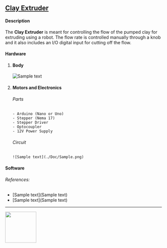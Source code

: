## [Clay Extruder](https://github.com/ArdooTala/Clay-Extruder.git)

#### Description
The **Clay Extruder** is meant for controlling the flow of the pumped clay for extruding using a robot.
The flow rate is controlled manually through a knob and it also includes an I/O digital input for cutting off the flow.

#### Hardware
  1. #### Body
     ![Sample text](./Doc/Sample.png)
  2. #### Motors and Electronics
     ###### Parts
         - Arduino (Nano or Uno)
         - Stepper (Nema 17)
         - Stepper Driver
         - Optocoupler
         - 12V Power Supply
     ###### Circuit
         ![Sample text](./Doc/Sample.png)

#### Software
###### References:
- [Sample text](Sample text)
- [Sample text](Sample text)

---

[<img src="https://scontent.fmad3-5.fna.fbcdn.net/v/t1.0-9/13770259_10154385535628824_2677570477692999619_n.png?_nc_cat=104&_nc_ht=scontent.fmad3-5.fna&oh=a6ceef2e8bc078ec9a748405418ca69c&oe=5CBE64E5" height="100">](https://iaac.net/ "IAAC")
